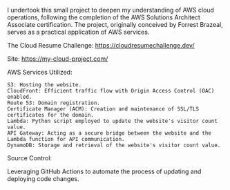 I undertook this small project to deepen my understanding of AWS cloud operations, following the completion of the AWS Solutions Architect Associate certification. The project, originally conceived by Forrest Brazeal, serves as a practical application of AWS services.

The Cloud Resume Challenge: https://cloudresumechallenge.dev/

Site: https://my-cloud-project.com/

AWS Services Utilized:

    S3: Hosting the website.
    CloudFront: Efficient traffic flow with Origin Access Control (OAC) enabled.
    Route 53: Domain registration.
    Certificate Manager (ACM): Creation and maintenance of SSL/TLS certificates for the domain.
    Lambda: Python script employed to update the website's visitor count value.
    API Gateway: Acting as a secure bridge between the website and the Lambda function for API communication.
    DynamoDB: Storage and retrieval of the website's visitor count value.

Source Control:

Leveraging GitHub Actions to automate the process of updating and deploying code changes.
